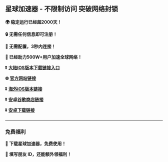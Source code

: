 ## 星球加速器 - 不限制访问 突破网络封锁 #
**:earth_africa: 稳定运行已经超2000天！**

**:lock: 无需任何信息即可注册！**

**:rocket: 无需配置，3秒内连接！**

**:man: 已经助力500W+用户加速全球网络！**

**:arrow_double_down: [大陆IOS版本下载链接入口](http://share.xkvpn.fyi/xgvpn.html?t=t3gu23za)**

**:globe_with_meridians: [官方网站链接](http://share.xkvpn.fyi/xgvpn.html?t=8u5v7led)** 

**:arrow_double_down: [海外IOS版本链接](https://apps.apple.com/hk/app/%E6%98%9F%E7%90%83%E5%8A%A0%E9%80%9F%E5%99%A8/id6462817184)** 

**:arrow_double_down: [安卓谷歌商店链接](https://play.google.com/store/apps/details?id=com.vp.xingkongnew)** 

**:arrow_double_down: [安卓下载链接](http://share.xkvpn.fyi/xgvpn.html?t=u5q6ok55)** 

###
---
### 免费福利
**:gift: 下载星球加速器，免费使用！**

**:gift: 填写朋友 ID，还能额外领福利！**
